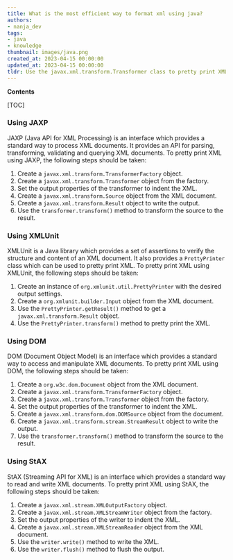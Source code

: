 ```yaml
---
title: What is the most efficient way to format xml using java?
authors:
- nanja_dev
tags:
- java
- knowledge
thumbnail: images/java.png
created_at: 2023-04-15 00:00:00
updated_at: 2023-04-15 00:00:00
tldr: Use the javax.xml.transform.Transformer class to pretty print XML from Java.
---
```


**Contents**

[TOC]

### Using JAXP

JAXP (Java API for XML Processing) is an interface which provides a standard way to process XML documents. It provides an API for parsing, transforming, validating and querying XML documents. To pretty print XML using JAXP, the following steps should be taken:

1. Create a `javax.xml.transform.TransformerFactory` object.
2. Create a `javax.xml.transform.Transformer` object from the factory.
3. Set the output properties of the transformer to indent the XML.
4. Create a `javax.xml.transform.Source` object from the XML document.
5. Create a `javax.xml.transform.Result` object to write the output.
6. Use the `transformer.transform()` method to transform the source to the result.

### Using XMLUnit

XMLUnit is a Java library which provides a set of assertions to verify the structure and content of an XML document. It also provides a `PrettyPrinter` class which can be used to pretty print XML. To pretty print XML using XMLUnit, the following steps should be taken:

1. Create an instance of `org.xmlunit.util.PrettyPrinter` with the desired output settings.
2. Create a `org.xmlunit.builder.Input` object from the XML document.
3. Use the `PrettyPrinter.getResult()` method to get a `javax.xml.transform.Result` object.
4. Use the `PrettyPrinter.transform()` method to pretty print the XML.

### Using DOM

DOM (Document Object Model) is an interface which provides a standard way to access and manipulate XML documents. To pretty print XML using DOM, the following steps should be taken:

1. Create a `org.w3c.dom.Document` object from the XML document.
2. Create a `javax.xml.transform.TransformerFactory` object.
3. Create a `javax.xml.transform.Transformer` object from the factory.
4. Set the output properties of the transformer to indent the XML.
5. Create a `javax.xml.transform.dom.DOMSource` object from the document.
6. Create a `javax.xml.transform.stream.StreamResult` object to write the output.
7. Use the `transformer.transform()` method to transform the source to the result.

### Using StAX

StAX (Streaming API for XML) is an interface which provides a standard way to read and write XML documents. To pretty print XML using StAX, the following steps should be taken:

1. Create a `javax.xml.stream.XMLOutputFactory` object.
2. Create a `javax.xml.stream.XMLStreamWriter` object from the factory.
3. Set the output properties of the writer to indent the XML.
4. Create a `javax.xml.stream.XMLStreamReader` object from the XML document.
5. Use the `writer.write()` method to write the XML.
6. Use the `writer.flush()` method to flush the output.
